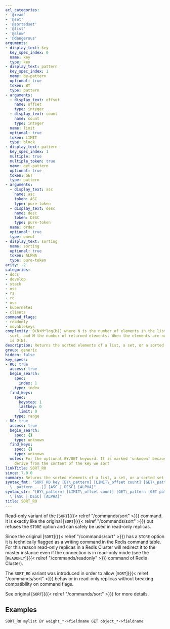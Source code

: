 ```yaml
---
acl_categories:
- '@read'
- '@set'
- '@sortedset'
- '@list'
- '@slow'
- '@dangerous'
arguments:
- display_text: key
  key_spec_index: 0
  name: key
  type: key
- display_text: pattern
  key_spec_index: 1
  name: by-pattern
  optional: true
  token: BY
  type: pattern
- arguments:
  - display_text: offset
    name: offset
    type: integer
  - display_text: count
    name: count
    type: integer
  name: limit
  optional: true
  token: LIMIT
  type: block
- display_text: pattern
  key_spec_index: 1
  multiple: true
  multiple_token: true
  name: get-pattern
  optional: true
  token: GET
  type: pattern
- arguments:
  - display_text: asc
    name: asc
    token: ASC
    type: pure-token
  - display_text: desc
    name: desc
    token: DESC
    type: pure-token
  name: order
  optional: true
  type: oneof
- display_text: sorting
  name: sorting
  optional: true
  token: ALPHA
  type: pure-token
arity: -2
categories:
- docs
- develop
- stack
- oss
- rs
- rc
- oss
- kubernetes
- clients
command_flags:
- readonly
- movablekeys
complexity: O(N+M*log(M)) where N is the number of elements in the list or set to
  sort, and M the number of returned elements. When the elements are not sorted, complexity
  is O(N).
description: Returns the sorted elements of a list, a set, or a sorted set.
group: generic
hidden: false
key_specs:
- RO: true
  access: true
  begin_search:
    spec:
      index: 1
    type: index
  find_keys:
    spec:
      keystep: 1
      lastkey: 0
      limit: 0
    type: range
- RO: true
  access: true
  begin_search:
    spec: {}
    type: unknown
  find_keys:
    spec: {}
    type: unknown
  notes: For the optional BY/GET keyword. It is marked 'unknown' because the key names
    derive from the content of the key we sort
linkTitle: SORT_RO
since: 7.0.0
summary: Returns the sorted elements of a list, a set, or a sorted set.
syntax_fmt: "SORT_RO key [BY\_pattern] [LIMIT\_offset count] [GET\_pattern [GET\n\
  \  pattern ...]] [ASC | DESC] [ALPHA]"
syntax_str: "[BY\_pattern] [LIMIT\_offset count] [GET\_pattern [GET pattern ...]]\
  \ [ASC | DESC] [ALPHA]"
title: SORT_RO
---
```

Read-only variant of the [`SORT`]({{< relref "/commands/sort" >}}) command. It is exactly like the original [`SORT`]({{< relref "/commands/sort" >}}) but refuses the `STORE` option and can safely be used in read-only replicas.

Since the original [`SORT`]({{< relref "/commands/sort" >}}) has a `STORE` option it is technically flagged as a writing command in the Redis command table. For this reason read-only replicas in a Redis Cluster will redirect it to the master instance even if the connection is in read-only mode (see the [`READONLY`]({{< relref "/commands/readonly" >}}) command of Redis Cluster).

The `SORT_RO` variant was introduced in order to allow [`SORT`]({{< relref "/commands/sort" >}}) behavior in read-only replicas without breaking compatibility on command flags.

See original [`SORT`]({{< relref "/commands/sort" >}}) for more details.

## Examples

```
SORT_RO mylist BY weight_*->fieldname GET object_*->fieldname
```
